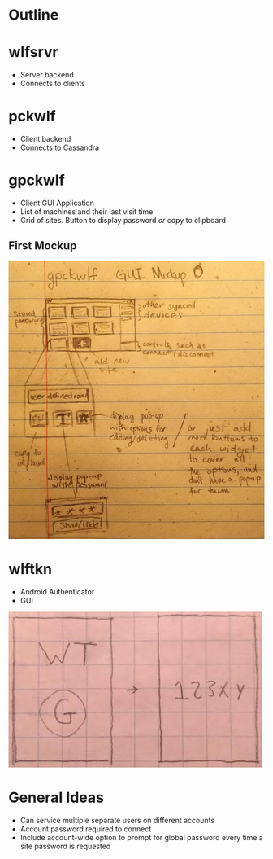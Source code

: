 Outline
=======

# wlfsrvr

- Server backend
- Connects to clients



# pckwlf

- Client backend
- Connects to Cassandra



# gpckwlf

- Client GUI Application
- List of machines and their last visit time
- Grid of sites. Button to display password *or* copy to clipboard

## First Mockup
![gpckwlf draft 0](gpckwlf-gui-draft0.jpg)


# wlftkn

- Android Authenticator
- GUI

![wlftkn draft 0](wlftkn-gui-draft1.jpg)

# General Ideas
- Can service multiple separate users on different accounts
- Account password required to connect
- Include account-wide option to prompt for global password every time
  a site password is requested
